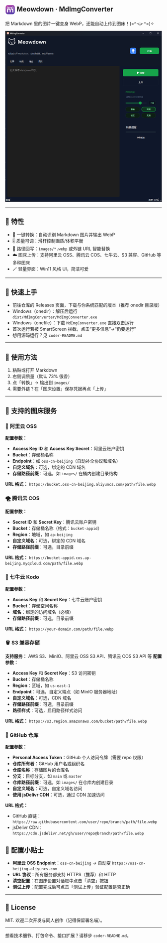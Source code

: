 ## <img src="image/logo.png" width="32" height="32" alt="Meowdown Logo" style="vertical-align: middle;"> Meowdown · MdImgConverter

把 Markdown 里的图片一键变身 WebP，还能自动上传到图床！(=^･ω･^=)✧

![Preview](image/preview.png)

---

## 💫 特性
- 🐾 一键转换：自动识别 Markdown 图片并输出 WebP
- 🎚️ 质量可调：滑杆控制画质/体积平衡
- 🔗 路径回写：`images/*.webp` 或外链 URL 智能替换
- ☁️ 图床上传：支持阿里云 OSS、腾讯云 COS、七牛云、S3 兼容、GitHub 等多种图床
- 🪄 轻量界面：Win11 风格 UI，简洁可爱

---

## 🚀 快速上手
- 前往仓库的 Releases 页面，下载与你系统匹配的版本（推荐 onedir 目录版）
- Windows（onedir）：解压后运行 `dist/MdImgConverter/MdImgConverter.exe`
- Windows（onefile）：下载 `MdImgConverter.exe` 直接双击运行
- 首次运行若被 SmartScreen 拦截，点击“更多信息”→“仍要运行”
- 想用源码运行？见 `coder-README.md`

---

## 🎯 使用方法
1. 粘贴或打开 Markdown
2. 右侧调质量（默认 73% 很香）
3. 点「转换」→ 输出到 `images/`
4. 需要外链？在「图床设置」保存凭据再点「上传」

---

## 🧰 支持的图床服务

### 📡 阿里云 OSS
**配置参数：**
- **Access Key ID** 和 **Access Key Secret**：阿里云账户密钥
- **Bucket**：存储桶名称
- **Endpoint**：如 `oss-cn-beijing`（自动补全协议和域名）
- **自定义域名**：可选，绑定的 CDN 域名
- **存储路径前缀**：可选，如 `images/` 在桶内创建目录结构

**URL 格式：** `https://bucket.oss-cn-beijing.aliyuncs.com/path/file.webp`

### 🌪️ 腾讯云 COS
**配置参数：**
- **Secret ID** 和 **Secret Key**：腾讯云账户密钥
- **Bucket**：存储桶名称（格式：`bucket-appid`）
- **Region**：地域，如 `ap-beijing`
- **自定义域名**：可选，绑定的 CDN 域名
- **存储路径前缀**：可选，目录前缀

**URL 格式：** `https://bucket-appid.cos.ap-beijing.myqcloud.com/path/file.webp`

### 🦄 七牛云 Kodo
**配置参数：**
- **Access Key** 和 **Secret Key**：七牛云账户密钥
- **Bucket**：存储空间名称
- **域名**：绑定的访问域名（必填）
- **存储路径前缀**：可选，目录前缀

**URL 格式：** `https://your-domain.com/path/file.webp`

### 🪣 S3 兼容存储
**支持服务：** AWS S3、MinIO、阿里云 OSS S3 API、腾讯云 COS S3 API 等
**配置参数：**
- **Access Key** 和 **Secret Key**：S3 访问密钥
- **Bucket**：存储桶名称
- **Region**：区域，如 `us-east-1`
- **Endpoint**：可选，自定义端点（如 MinIO 服务器地址）
- **自定义域名**：可选，CDN 域名
- **存储路径前缀**：可选，目录前缀
- **路径样式**：可选，启用路径样式访问

**URL 格式：** `https://s3.region.amazonaws.com/bucket/path/file.webp`

### 🐙 GitHub 仓库
**配置参数：**
- **Personal Access Token**：GitHub 个人访问令牌（需要 repo 权限）
- **仓库所有者**：GitHub 用户名或组织名
- **仓库名称**：存储图片的仓库名
- **分支**：目标分支，如 `main` 或 `master`
- **仓库路径前缀**：可选，如 `images/` 在仓库内创建目录
- **自定义域名**：可选，自定义域名访问
- **使用 jsDelivr CDN**：可选，通过 CDN 加速访问

**URL 格式：** 
- GitHub 直链：`https://raw.githubusercontent.com/user/repo/branch/path/file.webp`
- jsDelivr CDN：`https://cdn.jsdelivr.net/gh/user/repo@branch/path/file.webp`

## 🔧 配置小贴士
- **阿里云 OSS Endpoint**：`oss-cn-beijing` → 自动变 `https://oss-cn-beijing.aliyuncs.com`
- **URL 协议**：所有服务都支持 HTTPS（推荐）和 HTTP
- **清空配置**：在图床设置对话框中点击「清空」按钮
- **测试上传**：配置完成后可点击「测试上传」验证配置是否正确

---

## 📝 License
MIT. 欢迎二次开发与同人创作（记得保留署名喵）。

---

想看技术细节、打包命令、接口扩展？请移步 `coder-README.md`。
